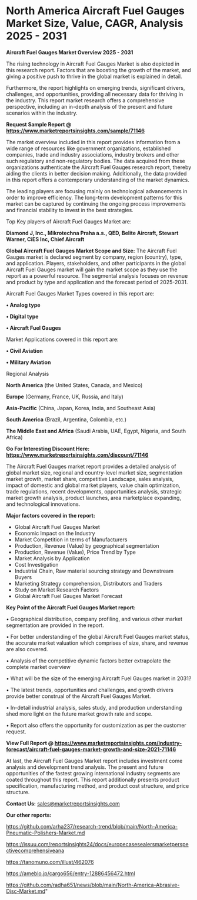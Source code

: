# North America Aircraft Fuel Gauges Market Size, Value, CAGR, Analysis 2025 - 2031

<Strong> Aircraft Fuel Gauges Market Overview 2025 - 2031</strong>

The rising technology in Aircraft Fuel Gauges Market is also depicted in this research report. Factors that are boosting the growth of the market, and giving a positive push to thrive in the global market is explained in detail.

Furthermore, the report highlights on emerging trends, significant drivers, challenges, and opportunities, providing all necessary data for thriving in the industry. This report market research offers a comprehensive perspective, including an in-depth analysis of the present and future scenarios within the industry.

<strong>Request Sample Report @ <a href=https://www.marketreportsinsights.com/sample/71146>https://www.marketreportsinsights.com/sample/71146</a></strong>

The market overview included in this report provides information from a wide range of resources like government organizations, established companies, trade and industry associations, industry brokers and other such regulatory and non-regulatory bodies. The data acquired from these organizations authenticate the Aircraft Fuel Gauges research report, thereby aiding the clients in better decision making. Additionally, the data provided in this report offers a contemporary understanding of the market dynamics.

The leading players are focusing mainly on technological advancements in order to improve efficiency. The long-term development patterns for this market can be captured by continuing the ongoing process improvements and financial stability to invest in the best strategies.

Top Key players of Aircraft Fuel Gauges Market are:

<strong>Diamond J, Inc., Mikrotechna Praha a.s., QED, Belite Aircraft, Stewart Warner, CiES Inc, Chief Aircraft</strong>

<strong><b>Global Aircraft Fuel Gauges Market Scope and Size:</b></strong>
The Aircraft Fuel Gauges market is declared segment by company, region (country), type, and application. Players, stakeholders, and other participants in the global Aircraft Fuel Gauges market will gain the market scope as they use the report as a powerful resource. The segmental analysis focuses on revenue and product by type and application and the forecast period of 2025-2031.

Aircraft Fuel Gauges Market Types covered in this report are:

<strong>• Analog type

• Digital type

• Aircraft Fuel Gauges</strong>

Market Applications covered in this report are:

<strong>• Civil Aviation

• Military Aviation</strong> 

Regional Analysis

<strong>North America</strong> (the United States, Canada, and Mexico)

<strong>Europe</strong> (Germany, France, UK, Russia, and Italy)

<strong>Asia-Pacific</strong> (China, Japan, Korea, India, and Southeast Asia)

<strong>South America</strong> (Brazil, Argentina, Colombia, etc.)

<strong>The Middle East and Africa</strong> (Saudi Arabia, UAE, Egypt, Nigeria, and South Africa)

<strong>Go For Interesting Discount Here: <a href=https://www.marketreportsinsights.com/discount/71146>https://www.marketreportsinsights.com/discount/71146</a></strong>

The Aircraft Fuel Gauges market report provides a detailed analysis of global market size, regional and country-level market size, segmentation market growth, market share, competitive Landscape, sales analysis, impact of domestic and global market players, value chain optimization, trade regulations, recent developments, opportunities analysis, strategic market growth analysis, product launches, area marketplace expanding, and technological innovations.

<strong><b>Major factors covered in the report:</b></strong>
<ul>
  <li>Global Aircraft Fuel Gauges Market </li>
  <li>Economic Impact on the Industry</li>
  <li>Market Competition in terms of Manufacturers</li>
  <li>Production, Revenue (Value) by geographical segmentation</li>
  <li>Production, Revenue (Value), Price Trend by Type</li>
  <li>Market Analysis by Application</li>
  <li>Cost Investigation</li>
  <li>Industrial Chain, Raw material sourcing strategy and Downstream Buyers</li>
  <li>Marketing Strategy comprehension, Distributors and Traders</li>
  <li>Study on Market Research Factors</li>
  <li>Global Aircraft Fuel Gauges Market Forecast</li>
</ul>

<strong><b>Key Point of the Aircraft Fuel Gauges Market report:</b></strong>

• Geographical distribution, company profiling, and various other market segmentation are provided in the report.

• For better understanding of the global Aircraft Fuel Gauges market status, the accurate market valuation which comprises of size, share, and revenue are also covered.

• Analysis of the competitive dynamic factors better extrapolate the complete market overview

• What will be the size of the emerging Aircraft Fuel Gauges market in 2031?

• The latest trends, opportunities and challenges, and growth drivers provide better construal of the Aircraft Fuel Gauges Market.

• In-detail industrial analysis, sales study, and production understanding shed more light on the future market growth rate and scope.

• Report also offers the opportunity for customization as per the customer request.

<strong><b>View Full Report @ <a href=https://www.marketreportsinsights.com/industry-forecast/aircraft-fuel-gauges-market-growth-and-size-2021-71146>https://www.marketreportsinsights.com/industry-forecast/aircraft-fuel-gauges-market-growth-and-size-2021-71146</a></b></strong>


At last, the Aircraft Fuel Gauges Market report includes investment come analysis and development trend analysis. The present and future opportunities of the fastest growing international industry segments are coated throughout this report. This report additionally presents product specification, manufacturing method, and product cost structure, and price structure.

<strong>Contact Us:</strong>
sales@marketreportsinsights.com

<strong>Our other reports:</strong>

<a href=https://github.com/arha237/research-trend/blob/main/North-America-Pneumatic-Polishers-Market.md>https://github.com/arha237/research-trend/blob/main/North-America-Pneumatic-Polishers-Market.md</a>

<a href=https://issuu.com/reportsinsights24/docs/europecasesealersmarketperspectivecomprehensiveana>https://issuu.com/reportsinsights24/docs/europecasesealersmarketperspectivecomprehensiveana</a>

<a href=https://tanomuno.com/illust/462076>https://tanomuno.com/illust/462076</a>

<a href=https://ameblo.jp/cargo656/entry-12886456472.html>https://ameblo.jp/cargo656/entry-12886456472.html</a>

<a href=https://github.com/radha651/news/blob/main/North-America-Abrasive-Disc-Market.md>https://github.com/radha651/news/blob/main/North-America-Abrasive-Disc-Market.md</a>"
